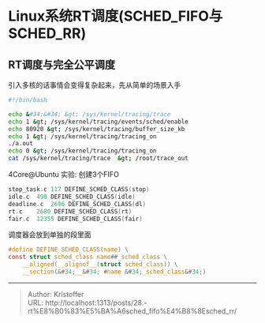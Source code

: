 # Linux系统RT调度(SCHED_FIFO与SCHED_RR)


## RT调度与完全公平调度


引入多核的话事情会变得复杂起来，先从简单的场景入手

```sh
#!/bin/bash

echo &#34;&#34; &gt; /sys/kernel/tracing/trace 
echo 1 &gt; /sys/kernel/tracing/events/sched/enable
echo 80920 &gt; /sys/kernel/tracing/buffer_size_kb
echo 1 &gt; /sys/kernel/tracing/tracing_on
./a.out
echo 0 &gt; /sys/kernel/tracing/tracing_on
cat /sys/kernel/tracing/trace  &gt; /root/trace_out
```




4Core@Ubuntu
实验: 创建3个FIFO




```c
stop_task.c	117 DEFINE_SCHED_CLASS(stop)
idle.c	498 DEFINE_SCHED_CLASS(idle)
deadline.c	2696 DEFINE_SCHED_CLASS(dl)
rt.c	2680 DEFINE_SCHED_CLASS(rt)
fair.c	12355 DEFINE_SCHED_CLASS(fair)
```


调度器会放到单独的段里面
```c
#define DEFINE_SCHED_CLASS(name) \
const struct sched_class name##_sched_class \
	__aligned(__alignof__(struct sched_class)) \
	__section(&#34;__&#34; #name &#34;_sched_class&#34;)
```

---

> Author: Kristoffer  
> URL: http://localhost:1313/posts/28.-rt%E8%B0%83%E5%BA%A6sched_fifo%E4%B8%8Esched_rr/  

